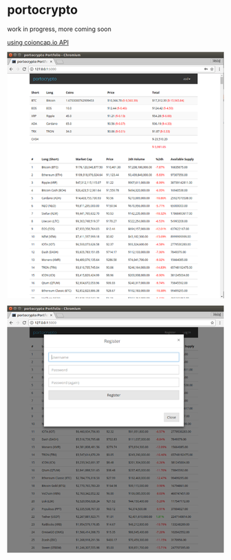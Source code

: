 # portocrypto

work in progress, more coming soon

[using coioncap.io API](https://github.com/CoinCapDev/CoinCap.io)

![Frontpage](https://github.com/matejgrahovac/portocrypto/blob/master/app/static/screenshots/screenshot_1.png?raw=true "Frontpage")

![Transaction](https://github.com/matejgrahovac/portocrypto/blob/master/app/static/screenshots/screenshot_2.png?raw=true "Transaction")
